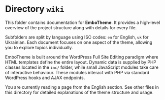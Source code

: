 # Directory `wiki`

This folder contains documentation for **EmboTheme**. It provides a high‑level overview of the project structure along with details for every file.

Subfolders are split by language using ISO codes: `en` for English, `uk` for Ukrainian. Each document focuses on one aspect of the theme, allowing you to explore topics individually.

EmboTheme is built around the WordPress Full Site Editing paradigm where HTML templates define the entire layout. Dynamic data is supplied by PHP classes located in the `inc/` folder, while small JavaScript modules take care of interactive behaviour. These modules interact with PHP via standard WordPress hooks and AJAX endpoints.

You are currently reading a page from the English section. See other files in this directory for detailed explanations of the theme structure and usage.
